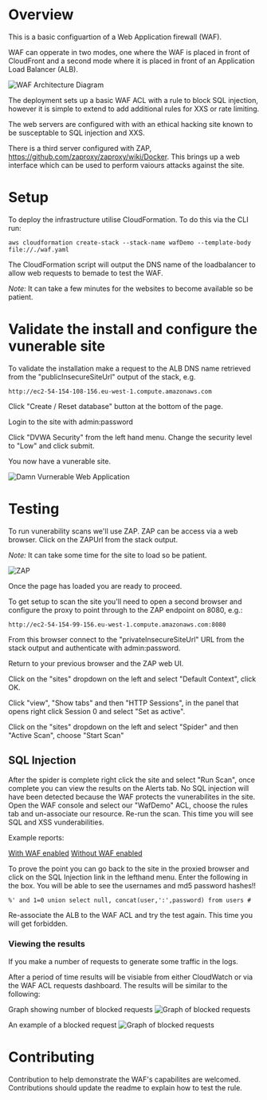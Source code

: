 # Overview

This is a basic configuartion of a Web Application firewall (WAF). 

WAF can opperate in two modes, one where the WAF is placed in front of CloudFront and a second mode where it is placed in front of an Application Load Balancer (ALB).

![WAF Architecture Diagram](WAF_Demo.jpg)

The deployment sets up a basic WAF ACL with a rule to block SQL injection, however it is simple to extend to add additional rules for XXS or rate limiting.

The web servers are configured with with an ethical hacking site known to be susceptable to SQL injection and XXS.

There is a third server configured with ZAP, https://github.com/zaproxy/zaproxy/wiki/Docker. This brings up a web interface which can be used to perform vaiours attacks against the site.

# Setup

To deploy the infrastructure utilise CloudFormation. To do this via the CLI run:

```
aws cloudformation create-stack --stack-name wafDemo --template-body file://./waf.yaml
```

The CloudFormation script will output the DNS name of the loadbalancer to allow web requests to bemade to test the WAF.

*Note:* It can take a few minutes for the websites to become available so be patient.

# Validate the install and configure the vunerable site

To validate the installation make a request to the ALB DNS name retrieved from the "publicInsecureSiteUrl" output of the stack, e.g.

```
http://ec2-54-154-108-156.eu-west-1.compute.amazonaws.com
```

Click "Create / Reset database" button at the bottom of the page.

Login to the site with admin:password

Click "DVWA Security" from the left hand menu. Change the security level to "Low" and click submit.

You now have a vunerable site.

![Damn Vurnerable Web Application](DVWA.png)

# Testing

To run vunerability scans we'll use ZAP. ZAP can be access via a web browser. Click on the ZAPUrl from the stack output. 

*Note:* It can take some time for the site to load so be patient. 

![ZAP](ZAP.png)

Once the page has loaded you are ready to proceed.

To get setup to scan the site you'll need to open a second browser and configure the proxy to point through to the ZAP endpoint on 8080, e.g.:

```
http://ec2-54-154-99-156.eu-west-1.compute.amazonaws.com:8080
```

From this browser connect to the "privateInsecureSiteUrl" URL from the stack output and authenticate with admin:password.

Return to your previous browser and the ZAP web UI.

Click on the "sites" dropdown on the left and select "Default Context", click OK.

Click "view", "Show tabs" and then "HTTP Sessions", in the panel that opens right click Session 0 and select "Set as active".

Click on the "sites" dropdown on the left and select "Spider" and then "Active Scan", choose "Start Scan"

## SQL Injection

After the spider is complete right click the site and select "Run Scan", once complete you can view the results on the Alerts tab. No SQL injection will have been detected because the WAF protects the vunerabilites in the site. Open the WAF console and select our "WafDemo" ACL, choose the rules tab and un-associate our resource. Re-run the scan. This time you will see SQL and XSS vunderabilities. 

Example reports:

[With WAF enabled](http://htmlpreview.github.io/?https://github.com/charliejllewellyn/aws-service-demos/blob/master/waf/withWAF.html)
[Without WAF enabled](http://htmlpreview.github.io/?https://github.com/charliejllewellyn/aws-service-demos/blob/master/waf/withoutWAF.html)

To prove the point you can go back to the site in  the proxied browser and click on the SQL Injection link in the lefthand menu. Enter the following in the box. You will be able to see the usernames and md5 password hashes!!

```
%' and 1=0 union select null, concat(user,':',password) from users #
```

Re-associate the ALB to the WAF ACL and try the test again. This time you will get forbidden.

### Viewing the results

If you make a number of requests to generate some traffic in the logs.

After a period of time results will be visiable from either CloudWatch or via the WAF ACL requests dashboard. The results will be similar to the following:

Graph showing number of blocked requests
![Graph of blocked requests](WAF_graph.png)

An example of a blocked request
![Graph of blocked requests](WAF_request.png)

# Contributing

Contribution to help demonstrate the WAF's capabilites are welcomed. Contributions should update the readme to explain how to test the rule.
